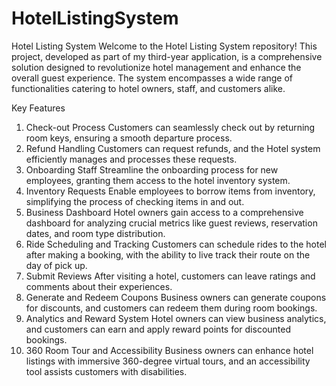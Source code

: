 # HotelListingSystem

Hotel Listing System
Welcome to the Hotel Listing System repository! This project, developed as part of my third-year application, is a comprehensive solution designed to revolutionize hotel management and enhance the overall guest experience. The system encompasses a wide range of functionalities catering to hotel owners, staff, and customers alike.

Key Features
1. Check-out Process
Customers can seamlessly check out by returning room keys, ensuring a smooth departure process.
2. Refund Handling
Customers can request refunds, and the Hotel system efficiently manages and processes these requests.
3. Onboarding Staff
Streamline the onboarding process for new employees, granting them access to the hotel inventory system.
4. Inventory Requests
Enable employees to borrow items from inventory, simplifying the process of checking items in and out.
5. Business Dashboard
Hotel owners gain access to a comprehensive dashboard for analyzing crucial metrics like guest reviews, reservation dates, and room type distribution.
6. Ride Scheduling and Tracking
Customers can schedule rides to the hotel after making a booking, with the ability to live track their route on the day of pick up.
7. Submit Reviews
After visiting a hotel, customers can leave ratings and comments about their experiences.
8. Generate and Redeem Coupons
Business owners can generate coupons for discounts, and customers can redeem them during room bookings.
9. Analytics and Reward System
Hotel owners can view business analytics, and customers can earn and apply reward points for discounted bookings.
10. 360 Room Tour and Accessibility
Business owners can enhance hotel listings with immersive 360-degree virtual tours, and an accessibility tool assists customers with disabilities.

